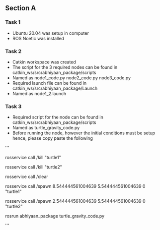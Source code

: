 ## Section A
### Task 1
- Ubuntu 20.04 was setup in computer
- ROS Noetic was installed

### Task 2
- Catkin workspace was created 
- The script for the 3 required nodes can be found in catkin_ws/src/abhiyaan_package/scripts
- Named as node1_code.py  node2_code.py  node3_code.py
- Required launch file can be found in catkin_ws/src/abhiyaan_package/Launch
- Named as node1_2.launch

### Task 3
- Required script for the node can be found in catkin_ws/src/abhiyaan_package/scripts
- Named as turtle_gravity_code.py
- Before running the node, however the initial conditions must be setup hence, please copy paste the following


'''

rosservice call /kill "turtle1"

rosservice call /kill "turtle2"

rosservice call /clear

rosservice call /spawn 8.544444561004639 5.544444561004639 0 "turtle1"

rosservice call /spawn 2.544444561004639 5.544444561004639 0 "turtle2"

rosrun abhiyaan_package turtle_gravity_code.py

'''


